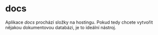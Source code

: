 # docs

Aplikace *docs* prochází složky na hostingu. Pokud tedy chcete vytvořit nějakou dokumentovou databázi, je to ideální nástroj.